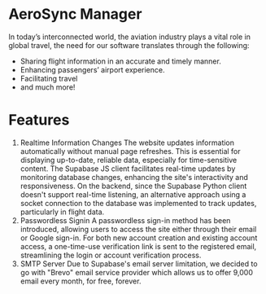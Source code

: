 # AeroSync Manager
In today’s interconnected world, the aviation
industry plays a vital role in global travel, the need
for our software translates through the following:
- Sharing flight information in an accurate and
timely manner.
- Enhancing passengers’ airport experience.
- Facilitating travel
- and much more!

# Features
1. Realtime Information Changes
  The website updates information automatically without manual page refreshes. This is essential for displaying up-to-date, reliable data, especially for time-sensitive content. The Supabase JS client facilitates real-time updates by monitoring database changes, enhancing the site's interactivity and responsiveness. On the backend, since the Supabase Python client doesn't support real-time listening, an alternative approach using a socket connection to the database was implemented to track updates, particularly in flight data.
2. Passwordless Signin
   A passwordless sign-in method has been introduced, allowing users to access the site either through their email or Google sign-in. For both new account creation and existing account access, a one-time-use verification link is sent to the registered email, streamlining the login or account verification process.
3. SMTP Server
  Due to Supabase's email server limitation, we decided to go with "Brevo" email service provider which allows us to offer 9,000 email every month, for free, forever.
